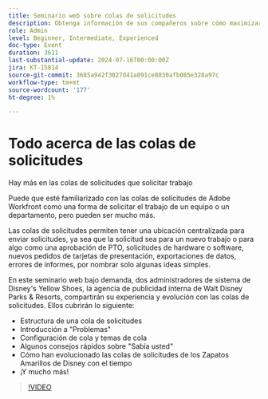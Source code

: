 ```yaml
---
title: Seminario web sobre colas de solicitudes
description: Obtenga información de sus compañeros sobre cómo maximizar las colas de solicitudes de Workfront. Descubra diversos usos y prácticas recomendadas de los zapatos amarillos de Disney en nuestro seminario web bajo demanda.
role: Admin
level: Beginner, Intermediate, Experienced
doc-type: Event
duration: 3611
last-substantial-update: 2024-07-16T00:00:00Z
jira: KT-15814
source-git-commit: 3685a942f3027d41a891ce8830afb085e328a97c
workflow-type: tm+mt
source-wordcount: '177'
ht-degree: 1%

---
```



# Todo acerca de las colas de solicitudes

Hay más en las colas de solicitudes que solicitar trabajo

Puede que esté familiarizado con las colas de solicitudes de Adobe Workfront como una forma de solicitar el trabajo de un equipo o un departamento, pero pueden ser mucho más.

Las colas de solicitudes permiten tener una ubicación centralizada para enviar solicitudes, ya sea que la solicitud sea para un nuevo trabajo o para algo como una aprobación de PTO, solicitudes de hardware o software, nuevos pedidos de tarjetas de presentación, exportaciones de datos, errores de informes, por nombrar solo algunas ideas simples.

En este seminario web bajo demanda, dos administradores de sistema de Disney&#39;s Yellow Shoes, la agencia de publicidad interna de Walt Disney Parks &amp; Resorts, compartirán su experiencia y evolución con las colas de solicitudes. Ellos cubrirán lo siguiente:

* Estructura de una cola de solicitudes
* Introducción a &quot;Problemas&quot;
* Configuración de cola y temas de cola
* Algunos consejos rápidos sobre &quot;Sabía usted&quot;
* Cómo han evolucionado las colas de solicitudes de los Zapatos Amarillos de Disney con el tiempo
* ¡Y mucho más!

>[!VIDEO](https://video.tv.adobe.com/v/3431008/?learn=on)
